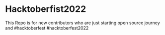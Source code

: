 # Hacktoberfist2022
This Repo is for new contributors who are just starting open source journey and #hacktoberfest  #hacktoberfest2022
